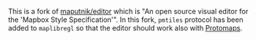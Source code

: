 This is a fork of [maputnik/editor](https://github.com/maputnik/editor) which is "An open source visual editor for the 'Mapbox Style Specification'". In this fork, `pmtiles` protocol has been added to `maplibregl` so that the editor should work also with [Protomaps](https://docs.protomaps.com/).

